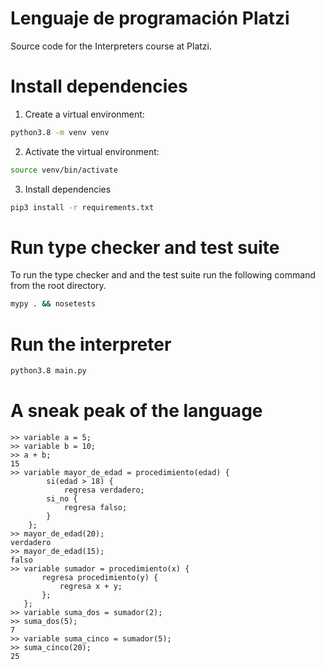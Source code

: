 # Lenguaje de programación Platzi

Source code for the Interpreters course at Platzi.

# Install dependencies

1. Create a virtual environment:
```bash
python3.8 -m venv venv
```

2. Activate the virtual environment:
```bash
source venv/bin/activate
```

3. Install dependencies
```bash
pip3 install -r requirements.txt
```

# Run type checker and test suite

To run the type checker and and the test suite run the following command from
the root directory.

```bash
mypy . && nosetests
```

# Run the interpreter
```bash
python3.8 main.py
```

# A sneak peak of the language
```
>> variable a = 5;
>> variable b = 10;
>> a + b;
15
>> variable mayor_de_edad = procedimiento(edad) { 
        si(edad > 18) { 
            regresa verdadero;
        si_no {
            regresa falso;
        }
    };
>> mayor_de_edad(20);
verdadero
>> mayor_de_edad(15);
falso
>> variable sumador = procedimiento(x) {
       regresa procedimiento(y) {
           regresa x + y;
       };
   };
>> variable suma_dos = sumador(2);
>> suma_dos(5);
7
>> variable suma_cinco = sumador(5);
>> suma_cinco(20);
25
```
